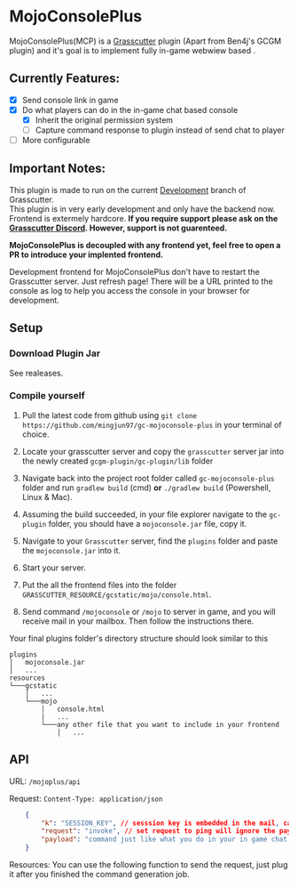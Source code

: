 # MojoConsolePlus

MojoConsolePlus(MCP) is a [Grasscutter](https://github.com/Grasscutters/Grasscutter) plugin (Apart from Ben4j's GCGM plugin) and it's goal is to implement fully in-game webwiew based .

## Currently Features: 
- [x] Send console link in game
- [x] Do what players can do in the in-game chat based console
    - [x] Inherit the original permission system
    - [ ] Capture command response to plugin instead of send chat to player
- [ ] More configurable

## Important Notes:
This plugin is made to run on the current [Development](https://github.com/Grasscutters/Grasscutter/tree/development) branch of Grasscutter. \
This plugin is in very early development and only have the backend now. Frontend is extermely hardcore.
**If you require support please ask on the [Grasscutter Discord](https://discord.gg/T5vZU6UyeG). However, support is not guarenteed.**

**MojoConsolePlus is decoupled with any frontend yet, feel free to open a PR to introduce your implented frontend.**

Development frontend for MojoConsolePlus don't have to restart the Grasscutter server. Just refresh page! There will be a URL printed to the console as log to help you access the console in your browser for development.

## Setup 
### Download Plugin Jar

See realeases.

### Compile yourself
1. Pull the latest code from github using ``git clone https://github.com/mingjun97/gc-mojoconsole-plus`` in your terminal of choice.
2. Locate your grasscutter server and copy the ``grasscutter`` server jar into the newly created ``gcgm-plugin/gc-plugin/lib`` folder
3. Navigate back into the project root folder called ``gc-mojoconsole-plus`` folder and run ``gradlew build`` (cmd) **or** ``./gradlew build`` (Powershell, Linux & Mac).
4. Assuming the build succeeded, in your file explorer navigate to the ``gc-plugin`` folder, you should have a ``mojoconsole.jar`` file, copy it.
5. Navigate to your ``Grasscutter`` server, find the ``plugins`` folder and paste the ``mojoconsole.jar`` into it. 
6. Start your server.

7. Put the all the frontend files into the folder `GRASSCUTTER_RESOURCE/gcstatic/mojo/console.html`.

8. Send command `/mojoconsole` or `/mojo` to server in game, and you will receive mail in your mailbox. Then follow the instructions there.

Your final plugins folder's directory structure should look similar to this
```
plugins
│   mojoconsole.jar
│   ...
resources
└───gcstatic
    │   ...
    └───mojo
        │   console.html
        |   ...
        └───any other file that you want to include in your frontend
            │   ...
```


## API

URL: `/mojoplus/api`

Request: `Content-Type: application/json`
```json
    {
        "k": "SESSION_KEY", // sesssion key is embedded in the mail, can be retreved via the GET params.
        "request": "invoke", // set request to ping will ignore the payload, which just check the aliveness of current sessionKey 
        "payload": "command just like what you do in your in game chat console" // example: "heal" for heal all avatars
    }
```

Resources: You can use the following function to send the request, just plug it after you finished the command generation job.
```javascript

```